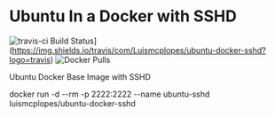 # Ubuntu In a Docker with SSHD
![travis-ci Build Status](https://img.shields.io/travis/com/Luismcplopes/ubuntu-docker-sshd.svg?logo=travis)](https://img.shields.io/travis/com/Luismcplopes/ubuntu-docker-sshd?logo=travis)
![Docker Pulls](https://img.shields.io/docker/pulls/luismcplopes/ubuntu-docker-sshd.svg?style=popout)

Ubuntu Docker Base Image with SSHD

docker run -d --rm  -p 2222:2222 --name ubuntu-sshd luismcplopes/ubuntu-docker-sshd
